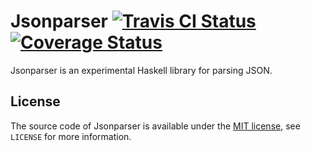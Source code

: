 # Jsonparser [![Travis CI Status](https://api.travis-ci.org/ExcaliburZero/jsonparser.svg)](https://travis-ci.org/ExcaliburZero/jsonparser) [![Coverage Status](https://coveralls.io/repos/github/ExcaliburZero/jsonparser/badge.svg?branch=master)](https://coveralls.io/github/ExcaliburZero/jsonparser?branch=master)
Jsonparser is an experimental Haskell library for parsing JSON.

## License
The source code of Jsonparser is available under the [MIT license](https://opensource.org/licenses/MIT), see `LICENSE` for more information.
